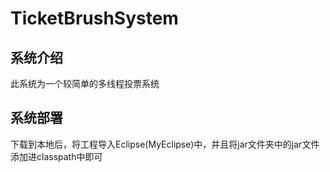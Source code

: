 # TicketBrushSystem
## 系统介绍
此系统为一个较简单的多线程投票系统<br>

## 系统部署
下载到本地后，将工程导入Eclipse(MyEclipse)中，并且将jar文件夹中的jar文件添加进classpath中即可<br>
